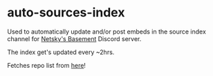 # auto-sources-index
Used to automatically update and/or post embeds in the source index channel for [Netsky's Basement](https://discord.gg/rmf6jQpMU9) Discord server.

The index get's updated every ~2hrs.

Fetches repo list from [here](https://github.com/TheNetsky/static-files/blob/main/AutoSources/repos.json)!
